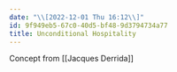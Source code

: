 ```yaml
---
date: "\\[2022-12-01 Thu 16:12\\]"
id: 9f949eb5-67c0-40d5-bf48-9d3794734a77
title: Unconditional Hospitality
---
```


Concept from [[Jacques Derrida]]
